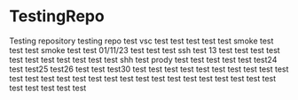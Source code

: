 # TestingRepo
Testing repository
testing repo
test
vsc test
test
test
test test
smoke test
test
test smoke test
test 01/11/23
test
test 
test ssh
test 13
test
test
test
test
test
test
test
test
test
test
test shh
test prody
test
test
test
test
test
test24
test
test25
test26
test
test
test30
test
test
test
test
test
test
test
test
test
test
test
test
test
test
test
test
test
test
test
test
test
test
test
test
test
test
test
test
test
test
test
test